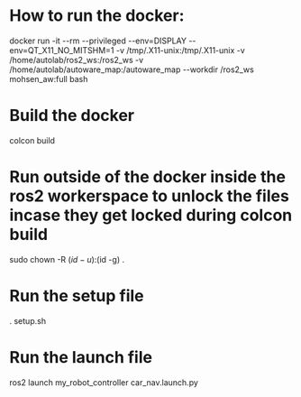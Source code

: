 # How to run the docker:

docker run -it --rm --privileged  --env=DISPLAY  --env=QT_X11_NO_MITSHM=1  -v /tmp/.X11-unix:/tmp/.X11-unix -v /home/autolab/ros2_ws:/ros2_ws -v /home/autolab/autoware_map:/autoware_map --workdir /ros2_ws mohsen_aw:full bash

# Build the docker

colcon build

# Run outside of the docker inside the ros2 workerspace to unlock the files incase they get locked during colcon build

sudo chown -R $(id -u):$(id -g) .

# Run the setup file

. setup.sh

# Run the launch file

ros2 launch my_robot_controller car_nav.launch.py 
